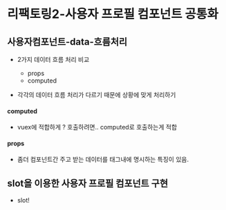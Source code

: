 # 리팩토링2-사용자 프로필 컴포넌트 공통화
  
## 사용자컴포넌트-data-흐름처리 
- 2가지 데이터 흐름 처리 비교
  * props
  * computed  
    
- 각각의 데이터 흐름 처리가 다르기 때문에 상황에 맞게 처리하기     
     
#### computed 
- vuex에 적합하게 ? 호출하려면.. computed로 호출하는게 적합 

#### props
- 좀더 컴포넌트간 주고 받는 데이터를 태그내에 명시하는 특징이 있음. 



## slot을 이용한 사용자 프로필 컴포넌트 구현
- slot! 


